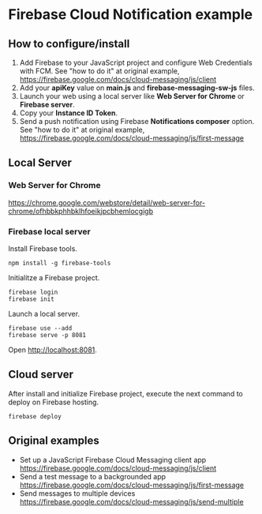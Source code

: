 # Firebase Cloud Notification example

## How to configure/install
1. Add Firebase to your JavaScript project and configure Web Credentials with FCM. See "how to do it" at original example, https://firebase.google.com/docs/cloud-messaging/js/client
1. Add your **apiKey** value on **main.js** and **firebase-messaging-sw-js** files.
1. Launch your web using a local server like **Web Server for Chrome** or **Firebase server**.
1. Copy your **Instance ID Token**.
1. Send a push notification using Firebase **Notifications composer** option. See "how to do it" at original example, https://firebase.google.com/docs/cloud-messaging/js/first-message

## Local Server

### Web Server for Chrome
https://chrome.google.com/webstore/detail/web-server-for-chrome/ofhbbkphhbklhfoeikjpcbhemlocgigb

### Firebase local server
Install Firebase tools. 
```
npm install -g firebase-tools
```
Initialitze a Firebase project.
```
firebase login
firebase init
```
Launch a local server.
```
firebase use --add
firebase serve -p 8081
``` 
Open [http://localhost:8081](http://localhost:8081).

## Cloud server

After install and initialize Firebase project, execute the next command to deploy on Firebase hosting.
```
firebase deploy
```

## Original examples
- Set up a JavaScript Firebase Cloud Messaging client app https://firebase.google.com/docs/cloud-messaging/js/client
- Send a test message to a backgrounded app https://firebase.google.com/docs/cloud-messaging/js/first-message
- Send messages to multiple devices https://firebase.google.com/docs/cloud-messaging/js/send-multiple